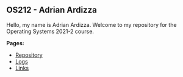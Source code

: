 ## OS212 - Adrian Ardizza
Hello, my name is Adrian Ardizza. Welcome to my repository for the Operating Systems 2021-2 course.

**Pages:**
- [Repository](https://github.com/Meta502/os212)
- [Logs](https://github.com/Meta502/os212/blob/master/TXT/mylog.txt)
- [Links](https://meta502.github.io/os212/LINKS)
